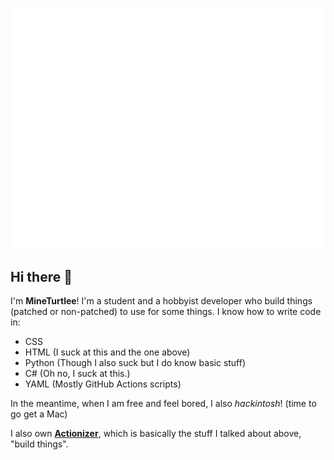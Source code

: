 <p align="center">
  <img src="/github-metrics.svg" />
</p>



## Hi there 👋

I'm **MineTurtlee**!
I'm a student and a hobbyist developer who build things (patched or non-patched) to use for some things.
I know how to write code in:
- CSS
- HTML (I suck at this and the one above)
- Python (Though I also suck but I do know basic stuff)
- C# (Oh no, I suck at this.)
- YAML (Mostly GitHub Actions scripts)

In the meantime, when I am free and feel bored, I also *hackintosh*! (time to go get a Mac)

I also own **[Actionizer](https://github.com/Actionizer)**, which is basically the stuff I talked about above, "build things".


<!--
**MineTurtlee/MineTurtlee** is a ✨ _special_ ✨ repository because its `README.md` (this file) appears on your GitHub profile.

Here are some ideas to get you started:

- 🔭 I’m currently working on ...
- 🌱 I’m currently learning ...
- 👯 I’m looking to collaborate on ...
- 🤔 I’m looking for help with ...
- 💬 Ask me about ...
- 📫 How to reach me: ...
- 😄 Pronouns: ...
- ⚡ Fun fact: ...
-->

